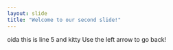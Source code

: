 ```yaml
---
layout: slide
title: "Welcome to our second slide!"
---
```

oida this is line 5 and kitty
Use the left arrow to go back!
